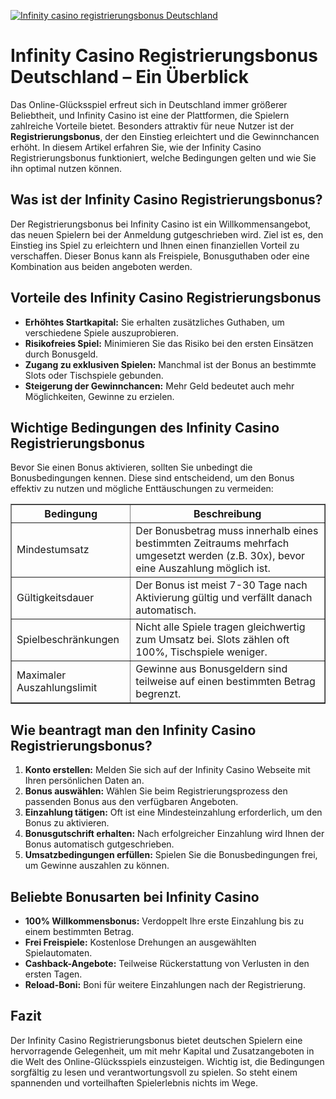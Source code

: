 [![Infinity casino registrierungsbonus Deutschland](https://123-caf.pages.dev/gitsignup.png)](https://vrmoo.ru/Bt82HjjY)

<h1>Infinity Casino Registrierungsbonus Deutschland – Ein Überblick</h1>  <p>Das Online-Glücksspiel erfreut sich in Deutschland immer größerer Beliebtheit, und Infinity Casino ist eine der Plattformen, die Spielern zahlreiche Vorteile bietet. Besonders attraktiv für neue Nutzer ist der <strong>Registrierungsbonus</strong>, der den Einstieg erleichtert und die Gewinnchancen erhöht. In diesem Artikel erfahren Sie, wie der Infinity Casino Registrierungsbonus funktioniert, welche Bedingungen gelten und wie Sie ihn optimal nutzen können.</p>  <h2>Was ist der Infinity Casino Registrierungsbonus?</h2> <p>Der Registrierungsbonus bei Infinity Casino ist ein Willkommensangebot, das neuen Spielern bei der Anmeldung gutgeschrieben wird. Ziel ist es, den Einstieg ins Spiel zu erleichtern und Ihnen einen finanziellen Vorteil zu verschaffen. Dieser Bonus kann als Freispiele, Bonusguthaben oder eine Kombination aus beiden angeboten werden.</p>  <h2>Vorteile des Infinity Casino Registrierungsbonus</h2> <ul>   <li><strong>Erhöhtes Startkapital:</strong> Sie erhalten zusätzliches Guthaben, um verschiedene Spiele auszuprobieren.</li>   <li><strong>Risikofreies Spiel:</strong> Minimieren Sie das Risiko bei den ersten Einsätzen durch Bonusgeld.</li>   <li><strong>Zugang zu exklusiven Spielen:</strong> Manchmal ist der Bonus an bestimmte Slots oder Tischspiele gebunden.</li>   <li><strong>Steigerung der Gewinnchancen:</strong> Mehr Geld bedeutet auch mehr Möglichkeiten, Gewinne zu erzielen.</li> </ul>  <h2>Wichtige Bedingungen des Infinity Casino Registrierungsbonus</h2> <p>Bevor Sie einen Bonus aktivieren, sollten Sie unbedingt die Bonusbedingungen kennen. Diese sind entscheidend, um den Bonus effektiv zu nutzen und mögliche Enttäuschungen zu vermeiden:</p>  <table border="1" cellpadding="8" cellspacing="0">   <thead>     <tr>       <th>Bedingung</th>       <th>Beschreibung</th>     </tr>   </thead>   <tbody>     <tr>       <td>Mindestumsatz</td>       <td>Der Bonusbetrag muss innerhalb eines bestimmten Zeitraums mehrfach umgesetzt werden (z.B. 30x), bevor eine Auszahlung möglich ist.</td>     </tr>     <tr>       <td>Gültigkeitsdauer</td>       <td>Der Bonus ist meist 7-30 Tage nach Aktivierung gültig und verfällt danach automatisch.</td>     </tr>     <tr>       <td>Spielbeschränkungen</td>       <td>Nicht alle Spiele tragen gleichwertig zum Umsatz bei. Slots zählen oft 100%, Tischspiele weniger.</td>     </tr>     <tr>       <td>Maximaler Auszahlungslimit</td>       <td>Gewinne aus Bonusgeldern sind teilweise auf einen bestimmten Betrag begrenzt.</td>     </tr>   </tbody> </table>  <h2>Wie beantragt man den Infinity Casino Registrierungsbonus?</h2> <ol>   <li><strong>Konto erstellen:</strong> Melden Sie sich auf der Infinity Casino Webseite mit Ihren persönlichen Daten an.</li>   <li><strong>Bonus auswählen:</strong> Wählen Sie beim Registrierungsprozess den passenden Bonus aus den verfügbaren Angeboten.</li>   <li><strong>Einzahlung tätigen:</strong> Oft ist eine Mindesteinzahlung erforderlich, um den Bonus zu aktivieren.</li>   <li><strong>Bonusgutschrift erhalten:</strong> Nach erfolgreicher Einzahlung wird Ihnen der Bonus automatisch gutgeschrieben.</li>   <li><strong>Umsatzbedingungen erfüllen:</strong> Spielen Sie die Bonusbedingungen frei, um Gewinne auszahlen zu können.</li> </ol>  <h2>Beliebte Bonusarten bei Infinity Casino</h2> <ul>   <li><strong>100% Willkommensbonus:</strong> Verdoppelt Ihre erste Einzahlung bis zu einem bestimmten Betrag.</li>   <li><strong>Frei Freispiele:</strong> Kostenlose Drehungen an ausgewählten Spielautomaten.</li>   <li><strong>Cashback-Angebote:</strong> Teilweise Rückerstattung von Verlusten in den ersten Tagen.</li>   <li><strong>Reload-Boni:</strong> Boni für weitere Einzahlungen nach der Registrierung.</li> </ul>  <h2>Fazit</h2> <p>Der Infinity Casino Registrierungsbonus bietet deutschen Spielern eine hervorragende Gelegenheit, um mit mehr Kapital und Zusatzangeboten in die Welt des Online-Glücksspiels einzusteigen. Wichtig ist, die Bedingungen sorgfältig zu lesen und verantwortungsvoll zu spielen. So steht einem spannenden und vorteilhaften Spielerlebnis nichts im Wege.</p>